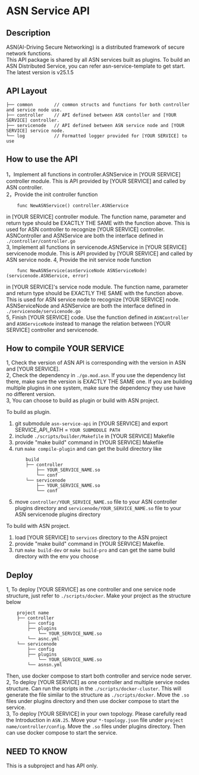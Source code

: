 # ASN Service API

## Description
ASN(AI-Driving Secure Networking) is a distributed framework of secure network functions.\
This API package is shared by all ASN services built as plugins. To build an ASN Distributed Service, you can refer asn-service-template to get start.\
The latest version is v25.1.5

## API Layout
    ├── common        // common structs and functions for both controller and service node use. 
    ├── controller    // API defined between ASN contoller and [YOUR SERVICE] controller.
    ├── servicenode   // API defined between ASN service node and [YOUR SERVICE] service node.
    └── log           // Formatted logger provided for [YOUR SERVICE] to use

## How to use the API
1，Implement all functions in controller.ASNService in [YOUR SERVICE] controller module. This is API provided by [YOUR SERVICE] and called by ASN controller.\
2，Provide the init controller function
```
    func NewASNService() controller.ASNService
```
in [YOUR SERVICE] controller module. The function name, parameter and return type should be EXACTLY THE SAME with the function above. This is used for ASN controller to recognize [YOUR SERVICE] controller.
ASNController and ASNService are both the interface defined in `./controller/controller.go`\
3, Implement all functions in servicenode.ASNService in [YOUR SERVICE] servicenode module. This is API provided by [YOUR SERVICE] and called by ASN service node.
4, Provide the init service node function
```
    func NewASNService(asnServiceNode ASNServiceNode) (servicenode.ASNService, error)
```
in [YOUR SERVICE]'s service node module. The function name, parameter and return type should be EXACTLY THE SAME with the function above. This is used for ASN service node to recognize [YOUR SERVICE] node.
ASNServiceNode and ASNService are both the interface defined in `./servicenode/servicenode.go`\
5, Finish [YOUR SERVICE] code. Use the function defined in `ASNController` and `ASNServiceNode` instead to manage the relation between [YOUR SERVICE] controller and servicenode.

## How to compile YOUR SERVICE
1, Check the version of ASN API is corresponding with the version in ASN and [YOUR SERVICE].\
2, Check the dependency in `./go.mod.asn`. If you use the dependency list there, make sure the version is EXACTLY THE SAME one. If you are building multiple plugins in one system,
make sure the dependency they use have no different version.\
3, You can choose to build as plugin or build with ASN project.

To build as plugin.
1. git submodule `asn-service-api` in [YOUR SERVICE] and export SERVICE_API_PATH = `YOUR SUBMODULE PATH`
2. include `./scripts/builder/Makefile` in [YOUR SERVICE] Makefile
3. provide "make build" command in [YOUR SERVICE] Makefile
4. run `make compile-plugin` and can get the build directory like
    ```
        build
        ├── controller    
            ├── YOUR_SERVICE_NAME.so 
            └── conf
        └── servicenode
            ├── YOUR_SERVICE_NAME.so 
            └── conf
    ```
5. move `controller/YOUR_SERVICE_NAME.so` file to your ASN controller plugins directory and `servicenode/YOUR_SERVICE_NAME.so` file to your ASN servicenode plugins directory

To build with ASN project.
1. load [YOUR SERVICE] to `services` directory to the ASN project
2. provide "make build" command in [YOUR SERVICE] Makefile.
3. run `make build-dev` or `make build-pro` and can get the same build directory with the env you choose

## Deploy
1, To deploy [YOUR SERVICE] as one controller and one service node structure, just refer to `./scripts/docker`. Make your project as the structure below
```
    project name
    ├── controller    
        ├── config
        ├── plugins
            └── YOUR_SERVICE_NAME.so 
        └── asnc.yml
    └── servicenode
        ├── config
        ├── plugins
            └── YOUR_SERVICE_NAME.so 
        └── asnsn.yml
```
Then, use docker compose to start both controller and service node server.\
2, To deploy [YOUR SERVICE] as one controller and multiple service nodes structure. Can run the scripts in the `./scripts/docker-cluster`. This will generate the file similar to the structure as `./scripts/docker`.
Move the `.so` files under plugins directory and then use docker compose to start the service.\
3, To deploy [YOUR SERVICE] in your own topology. Please carefully read the Introduction in `ASN.25`. Move your `*-topology.json` file under `project name/controller/config`.
Move the `.so` files under plugins directory. Then can use docker compose to start the service.


## NEED TO KNOW
This is a subproject and has API only.
